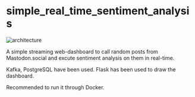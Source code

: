 # simple_real_time_sentiment_analysis

![architecture](./architecture.png)

A simple streaming web-dashboard to call random posts from Mastodon.social and excute sentiment analysis on them in real-time.

Kafka, PostgreSQL have been used. Flask has been used to draw the dashboard.

Recommended to run it through Docker.
